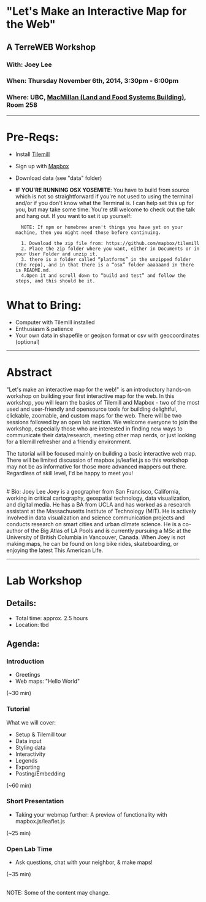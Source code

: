 # "Let's Make an Interactive Map for the Web" 
## A TerreWEB Workshop 
### With: Joey Lee
### When: Thursday November 6th, 2014, 3:30pm - 6:00pm
### Where: UBC, [MacMillan (Land and Food Systems Building)](http://www.maps.ubc.ca/PROD/index_detail.php?locat1=386), Room 258   

***

# Pre-Reqs:
+ Install [Tilemill ](https://www.mapbox.com/tilemill/)
+ Sign up with [Mapbox](https://www.mapbox.com/)
+ Download data (see "data" folder)
+ **IF YOU'RE RUNNING OSX YOSEMITE**: You have to build from source which is not so straightforward if you're not used to using the terminal and/or if you don't know what the Terminal is. I can help set this up for you, but may take some time. You're still welcome to check out the talk and hang out. If you want to set it up yourself:
		 
		NOTE: If npm or homebrew aren't things you have yet on your machine, then you might need those before continuing.

        1. Download the zip file from: https://github.com/mapbox/tilemill
        2. Place the zip folder where you want, either in Documents or in 			your User Folder and unzip it. 
        3. there is a folder called “platforms” in the unzipped folder (the repo), and in that there is a “osx” folder aaaaaand in there is README.md. 
        4.Open it and scroll down to “build and test” and follow the steps, and this should be it.
        
          


# What to Bring:
+ Computer with Tilemill installed 
+ Enthusiasm & patience
+ Your own data in shapefile or geojson format or csv with geocoordinates (optional)


***
# Abstract
"Let's make an interactive map for the web!" is an introductory hands-on workshop on building your first interactive map for the web. In this workshop, you will learn the basics of Tilemill and Mapbox - two of the most used and user-friendly and opensource tools for building delightful, clickable, zoomable, and custom maps for the web. There will be two sessions followed by an open lab section. We welcome everyone to join the workshop, especially those who are interested in finding new ways to communicate their data/research, meeting other map nerds, or just looking for a tilemill refresher and a friendly environment.

The tutorial will be focused mainly on building a basic interactive web map. There will be limited discussion of mapbox.js/leaflet.js so this workshop may not be as informative for those more advanced mappers out there. Regardless of skill level, I'd be happy to meet you! 

</br>
# Bio: Joey Lee
Joey is a geographer from San Francisco, California, working in critical cartography, geospatial technology, data visualization, and digital media. He has a BA from UCLA and has worked as a research assistant at the Massachusetts Institute of Technology (MIT). He is actively involved in data visualization and science communication projects and conducts research on smart cities and urban climate science. He is a co-author of the Big Atlas of LA Pools and is currently pursuing a MSc at the University of British Columbia in Vancouver, Canada. When Joey is not making maps, he can be found on long bike rides, skateboarding, or enjoying the latest This American Life.

***
# Lab Workshop
## Details:
+ Total time: approx. 2.5 hours
+ Location: tbd


## Agenda:

### Introduction 
+ Greetings 
+ Web maps: "Hello World"
 
 (~30 min) 


 
### Tutorial 
  What we will cover: 
  
  + Setup & Tilemill tour
  + Data input
  + Styling data
  + Interactivity
  + Legends
  + Exporting
  + Posting/Embedding
  
  (~60 min)

 
### Short Presentation
+ Taking your webmap further: A preview of functionality with mapbox.js/leaflet.js

(~25 min)



### Open Lab Time
+ Ask questions, chat with your neighbor, & make maps!

(~35 min)

</br>
NOTE: Some of the content may change.


